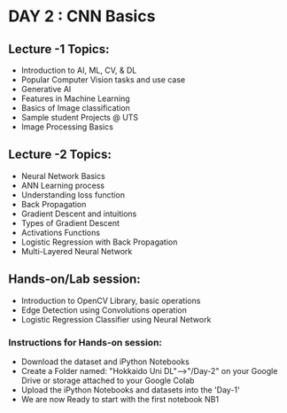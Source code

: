 # DAY 2 : CNN Basics

## Lecture -1 Topics: 
* Introduction to AI, ML, CV, & DL
* Popular Computer Vision tasks and use case
* Generative AI
* Features in Machine Learning
* Basics of Image classification  
* Sample student Projects @ UTS
* Image Processing Basics

## Lecture -2 Topics:
* Neural Network Basics
* ANN Learning process
* Understanding loss function
* Back Propagation
* Gradient Descent and intuitions
* Types of Gradient Descent
* Activations Functions
* Logistic Regression with Back Propagation
* Multi-Layered Neural Network

## Hands-on/Lab session:
* Introduction to OpenCV Library, basic operations
* Edge Detection using Convolutions operation
* Logistic Regression Classifier using Neural Network

### Instructions for Hands-on session:
* Download the dataset and iPython Notebooks
* Create a Folder named: "Hokkaido Uni DL"-->"/Day-2" on your Google Drive or storage attached to your Google Colab
* Upload the iPython Notebooks and datasets into the 'Day-1'
* We are now Ready to start with the first notebook NB1 

